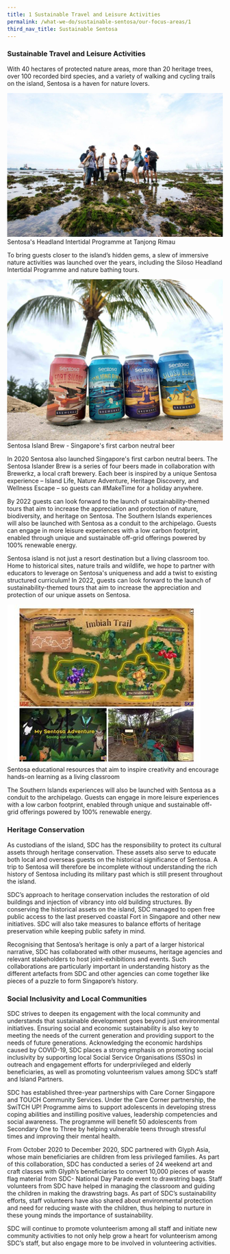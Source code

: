 ```yaml
---
title: 1 Sustainable Travel and Leisure Activities
permalink: /what-we-do/sustainable-sentosa/our-focus-areas/1
third_nav_title: Sustainable Sentosa
---
```

### **Sustainable Travel and Leisure Activities**
		
With 40 hectares of protected nature areas, more than 20 heritage trees, over 100 recorded bird species, and a variety of walking and cycling trails on the island, Sentosa is a haven for nature lovers. 

<img src="/images/what-we-do/sustainable-sentosa/SHIP.jpg" alt="Image of SHIP"/>
<figcaption>Sentosa's Headland Intertidal Programme at Tanjong Rimau</figcaption>
		
To bring guests closer to the island’s hidden gems, a slew of immersive nature activities was launched over the years, including the Siloso Headland Intertidal Programme and nature bathing tours.

<img src="/images/what-we-do/sustainable-sentosa/beer.jpg" alt="Image of beers"/>	
<figcaption>Sentosa Island Brew - Singapore's first carbon neutral beer</figcaption>

In 2020 Sentosa also launched Singapore's first carbon neutral beers. The Sentosa Islander Brew is a series of four beers made in collaboration with Brewerkz, a local craft brewery. Each beer is inspired by a unique Sentosa experience – Island Life, Nature Adventure, Heritage Discovery, and Wellness Escape – so guests can #MakeTime for a holiday anywhere. 
		
By 2022 guests can look forward to the launch of sustainability-themed tours that aim to increase the appreciation and protection of nature, biodiversity, and heritage on Sentosa. The Southern Islands experiences will also be launched with Sentosa as a conduit to the archipelago. Guests can engage in more leisure experiences with a low carbon footprint, enabled through unique and sustainable off-grid offerings powered by 100% renewable energy. 

Sentosa island is not just a resort destination but a living classroom too. Home to historical sites, nature trails and wildlife, we hope to partner with educators to leverage on Sentosa's uniqueness and add a twist to existing structured curriculum!  In 2022, guests can look forward to the launch of sustainability-themed tours that aim to increase the appreciation and protection of our unique assets on Sentosa.

<img src="/images/what-we-do/sustainable-sentosa/living-classroom.jpg" alt="Image of living classroom"/>	
<figcaption>Sentosa educational resources that aim to inspire creativity and encourage hands-on learning as a living classroom</figcaption>


 The Southern Islands experiences will also be launched with Sentosa as a conduit to the archipelago. Guests can engage in more leisure experiences with a low carbon footprint, enabled through unique and sustainable off-grid offerings powered by 100% renewable energy.
 
### **Heritage Conservation** 
As custodians of the island, SDC has the responsibility to protect its cultural assets through heritage conservation. These assets also serve to educate both local and overseas guests on the historical significance of Sentosa.  A trip to Sentosa will therefore be incomplete without understanding the rich history of Sentosa including its military past which is still present throughout the island. 

SDC’s approach to heritage conservation includes the restoration of old buildings and injection of vibrancy into old building structures. By conserving the historical assets on the island, SDC managed to open free public access to the last preserved coastal Fort in Singapore and other new initiatives. SDC will also take measures to balance efforts of heritage preservation while keeping public safety in mind. 

Recognising that Sentosa’s heritage is only a part of a larger historical narrative, SDC has collaborated with other museums, heritage agencies and relevant stakeholders to host joint-exhibitions and events. Such collaborations are particularly important in understanding history as the different artefacts from SDC and other agencies can come together like pieces of a puzzle to form Singapore’s history. 


### **Social Inclusivity and Local Communities** 
SDC strives to deepen its engagement with the local community and understands that sustainable development goes beyond just environmental initiatives. Ensuring social and economic sustainability is also key to meeting the needs of the current generation and providing support to the needs of future generations. Acknowledging the economic hardships caused by COVID-19, SDC places a strong emphasis on promoting social inclusivity by supporting local Social Service Organisations (SSOs) in outreach and engagement efforts for underprivileged and elderly beneficiaries, as well as promoting volunteerism values among SDC’s staff and Island Partners.

SDC has established three-year partnerships with Care Corner Singapore and TOUCH Community Services. Under the Care Corner partnership, the SwiTCH UP! Programme aims to support adolescents in developing stress coping abilities and instilling positive values, leadership competencies and social awareness. The programme will benefit 50 adolescents from Secondary One to Three by helping vulnerable teens through stressful times and improving their mental health. 

From October 2020 to December 2020, SDC partnered with Glyph Asia, whose main beneficiaries are children from less privileged families. As part of this collaboration, SDC has conducted a series of 24 weekend art and craft classes with Glyph’s beneficiaries to convert 10,000 pieces of waste flag material from SDC- National Day Parade event to drawstring bags. Staff volunteers from SDC have helped in managing the classroom and guiding the children in making the drawstring bags. As part of SDC’s sustainability efforts, staff volunteers have also shared about environmental protection and need for reducing waste with the children, thus helping to nurture in these young minds the importance of sustainability. 

SDC will continue to promote volunteerism among all staff and initiate new community activities to not only help grow a heart for volunteerism among SDC’s staff, but also engage more to be involved in volunteering activities.